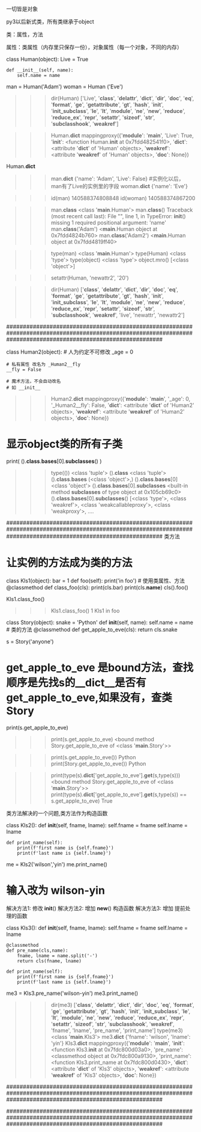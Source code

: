 一切皆是对象

py3以后新式类，所有类继承于object

类：属性，方法

属性：类属性（内存里只保存一份），对象属性（每一个对象，不同的内存）


class Human(object):
    Live = True

    def __init__(self, name):
        self.name = name

man = Human('Adam')
woman = Human ('Eve')


>>> dir(Human)
['Live', '__class__', '__delattr__', '__dict__', '__dir__', '__doc__', '__eq__', '__format__', '__ge__', '__getattribute__', '__gt__', '__hash__', '__init__', '__init_subclass__', '__le__', '__lt__', '__module__', '__ne__', '__new__', '__reduce__', '__reduce_ex__', '__repr__', '__setattr__', '__sizeof__', '__str__', '__subclasshook__', '__weakref__']


>>> Human.__dict__
mappingproxy({'__module__': '__main__', 'Live': True, '__init__': <function Human.__init__ at 0x7fdd482541f0>, '__dict__': <attribute '__dict__' of 'Human' objects>, '__weakref__': <attribute '__weakref__' of 'Human' objects>, '__doc__': None})

Human.__dict__

>>> man.__dict__
{'name': 'Adam', 'Live': False}
#实例化以后， man有了Live的实例里的字段
>>> woman.__dict__
{'name': 'Eve'}
>>> 


>>> id(man)
140588374808848
>>> id(woman)
140588374867200

>>> man.__class__
<class '__main__.Human'>
>>> man.__class__()
Traceback (most recent call last):
  File "<stdin>", line 1, in <module>
TypeError: __init__() missing 1 required positional argument: 'name'
>>> man.__class__('Adam')
<__main__.Human object at 0x7fdd4824b760>
>>> man.__class__('Adam2')
<__main__.Human object at 0x7fdd4819ff40>
  
 
>>> type(man)
<class '__main__.Human'>
>>> type(Human)
<class 'type'>
>>> type(object)
<class 'type'>
>>> object.mro()
[<class 'object'>]




>>> setattr(Human, 'newattr2', '20')

>>> dir(Human)
['__class__', '__delattr__', '__dict__', '__dir__', '__doc__', '__eq__', '__format__', '__ge__', '__getattribute__', '__gt__', '__hash__', '__init__', '__init_subclass__', '__le__', '__lt__', '__module__', '__ne__', '__new__', '__reduce__', '__reduce_ex__', '__repr__', '__setattr__', '__sizeof__', '__str__', '__subclasshook__', '__weakref__', 'live', 'newattr', 'newattr2']


###############################################################################################################################################################

class Human2(object):
    # 人为约定不可修改
    _age = 0

    # 私有属性 改名为 _Human2__fly
    __fly = False

    # 魔术方法，不会自动改名
    # 如 __init__
>>> Human2.__dict__
mappingproxy({'__module__': '__main__', '_age': 0, '_Human2__fly': False, '__dict__': <attribute '__dict__' of 'Human2' objects>, '__weakref__': <attribute '__weakref__' of 'Human2' objects>, '__doc__': None})


# 显示object类的所有子类
print( ().__class__.__bases__[0].__subclasses__() )


>>> type(())
<class 'tuple'>
>>> ().__class__
<class 'tuple'>
>>> ().__class__.__bases__
(<class 'object'>,)
>>> ().__class__.__bases__[0]
<class 'object'>
>>> ().__class__.__bases__[0].__subclasses__
<built-in method __subclasses__ of type object at 0x105cb69c0>
>>> ().__class__.__bases__[0].__subclasses__()
[<class 'type'>, <class 'weakref'>, <class 'weakcallableproxy'>, <class 'weakproxy'>, ....
>>> 


###############################################################################################################################################################
类方法

# 让实例的方法成为类的方法
class Kls1(object):
    bar = 1
    def foo(self):
        print('in foo')
    # 使用类属性、方法
    @classmethod
    def class_foo(cls):
        print(cls.bar)
        print(cls.__name__)
        cls().foo()

Kls1.class_foo()

>>> Kls1.class_foo()
1
Kls1
in foo



class Story(object):
    snake = 'Python'
    def __init__(self, name):
        self.name = name
    # 类的方法
    @classmethod
    def get_apple_to_eve(cls):
        return cls.snake
    

s = Story('anyone')
# get_apple_to_eve 是bound方法，查找顺序是先找s的__dict__是否有get_apple_to_eve,如果没有，查类Story
print(s.get_apple_to_eve)

>>> print(s.get_apple_to_eve)
<bound method Story.get_apple_to_eve of <class '__main__.Story'>>

>>> print(s.get_apple_to_eve())
Python
>>> print(Story.get_apple_to_eve())
Python

>>> print(type(s).__dict__['get_apple_to_eve'].__get__(s,type(s)))
<bound method Story.get_apple_to_eve of <class '__main__.Story'>>
>>> print(type(s).__dict__['get_apple_to_eve'].__get__(s,type(s)) == s.get_apple_to_eve)
True


类方法解决的一个问题,类方法作为构造函数

class Kls2():
    def __init__(self, fname, lname):
        self.fname = fname
        self.lname = lname
    
    def print_name(self):
        print(f'first name is {self.fname}')
        print(f'last name is {self.lname}')

me = Kls2('wilson','yin')
me.print_name()

# 输入改为  wilson-yin

解决方法1: 修改 __init__()
解决方法2: 增加 __new__() 构造函数
解决方法3: 增加 提前处理的函数


class Kls3():
    def __init__(self, fname, lname):
        self.fname = fname
        self.lname = lname
    
    @classmethod
    def pre_name(cls,name):
        fname, lname = name.split('-')
        return cls(fname, lname)
    
    def print_name(self):
        print(f'first name is {self.fname}')
        print(f'last name is {self.lname}')

me3 = Kls3.pre_name('wilson-yin')
me3.print_name()

>>> dir(me3)
['__class__', '__delattr__', '__dict__', '__dir__', '__doc__', '__eq__', '__format__', '__ge__', '__getattribute__', '__gt__', '__hash__', '__init__', '__init_subclass__', '__le__', '__lt__', '__module__', '__ne__', '__new__', '__reduce__', '__reduce_ex__', '__repr__', '__setattr__', '__sizeof__', '__str__', '__subclasshook__', '__weakref__', 'fname', 'lname', 'pre_name', 'print_name']
>>> type(me3)
<class '__main__.Kls3'>
>>> me3.__dict__
{'fname': 'wilson', 'lname': 'yin'}
>>> Kls3.__dict__
mappingproxy({'__module__': '__main__', '__init__': <function Kls3.__init__ at 0x7fdc800d03a0>, 'pre_name': <classmethod object at 0x7fdc800a9130>, 'print_name': <function Kls3.print_name at 0x7fdc800d0430>, '__dict__': <attribute '__dict__' of 'Kls3' objects>, '__weakref__': <attribute '__weakref__' of 'Kls3' objects>, '__doc__': None})

###############################################################################################################################################################


###############################################################################################################################################################
